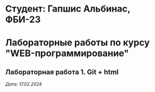 # Студент: Гапшис Альбинас, ФБИ-23

# Лабораторные работы по курсу "WEB-программирование"

## Лабораторная работа 1. Git + html

*Дата: 17.02.2024*

